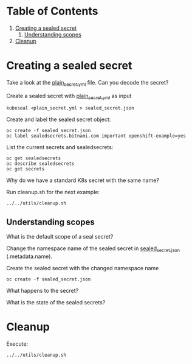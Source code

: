 
# Table of Contents

1.  [Creating a sealed secret](#orgfaa9236)
    1.  [Understanding scopes](#orgfa3215d)
2.  [Cleanup](#orgb37754c)


<a id="orgfaa9236"></a>

# Creating a sealed secret

Take a look at the [plain<sub>secret.yml</sub>](plain_secret.yml) file. Can you decode the secret?

Create a sealed secret with [plain<sub>secret.yml</sub>](plain_secret.yml) as input

    kubeseal <plain_secret.yml > sealed_secret.json

Create and label the sealed secret object:

    oc create -f sealed_secret.json
    oc label sealedsecrets.bitnami.com important openshift-example=yes

List the current secrets and sealedsecrets:

    oc get sealedsecrets
    oc describe sealedsecrets
    oc get secrets

Why do we have a standard K8s secret with the same name?

Run cleanup.sh for the next example:

    ../../utils/cleanup.sh


<a id="orgfa3215d"></a>

## Understanding scopes

What is the default scope of a seal secret?

Change the namespace name of the sealed secret in [sealed<sub>secret.json</sub>](sealed_secret.json) (.metadata.name).

Create the sealed secret with the changed namespace name

    oc create -f sealed_secret.json

What happens to the secret?

What is the state of the sealed secrets?


<a id="orgb37754c"></a>

# Cleanup

Execute:

    ../../utils/cleanup.sh

